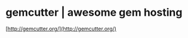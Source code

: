 <!--
id: 167938149
link: http://tumblr.atmos.org/post/167938149/gemcutter-awesome-gem-hosting
slug: gemcutter-awesome-gem-hosting
date: Thu Aug 20 2009 22:32:35 GMT-0700 (PDT)
publish: 2009-08-020
tags: 
title: gemcutter | awesome gem hosting
-->


gemcutter | awesome gem hosting
===============================

[http://gemcutter.org/](http://gemcutter.org/)

